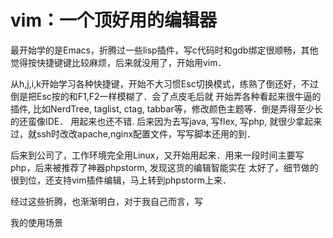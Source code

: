 vim：一个顶好用的编辑器
======================

最开始学的是Emacs，折腾过一些lisp插件，写c代码时和gdb绑定很顺畅，其他觉得按快捷键键比较麻烦，后来就没用了，开始用vim．

从h,j,i,k开始学习各种快捷键，开始不大习惯Esc切换模式，练熟了倒还好，不过倒是把Esc按的和F1,F2一样模糊了．会了点皮毛后就
开始弄各种看起来很牛逼的插件, 比如NerdTree, taglist, ctag, tabbar等，修改颜色主题等．倒是弄得至少长的还蛮像IDE．
用起来也还不错. 后来因为去写java, 写flex, 写php, 就很少拿起来过，就ssh时改改apache,nginx配置文件，写写脚本还用的到．

后来到公司了，工作环境完全用Linux，又开始用起来．用来一段时间主要写php，后来被推荐了神器phpstorm, 发现这货的编辑智能实在
太好了，细节做的很到位，还支持vim插件编辑，马上转到phpstorm上来．

经过这些折腾，也渐渐明白，对于我自己而言，写


我的使用场景
